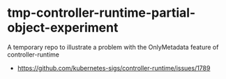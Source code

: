 # tmp-controller-runtime-partial-object-experiment
A temporary repo to illustrate a problem with the OnlyMetadata feature of controller-runtime

* https://github.com/kubernetes-sigs/controller-runtime/issues/1789
